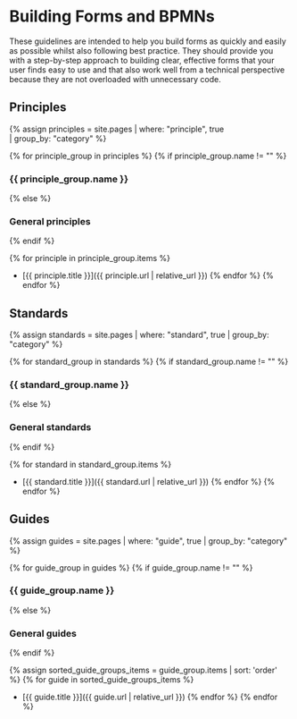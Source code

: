 # Building Forms and BPMNs

These guidelines are intended to help you build forms as quickly and easily as possible whilst also following best practice. They should provide you with a step-by-step approach to building clear, effective forms that your user finds easy to use and that also work well from a technical perspective because they are not overloaded with unnecessary code.


## Principles

{% assign principles = site.pages
  | where: "principle", true   
  | group_by: "category" %}

{% for principle_group in principles %}
{% if principle_group.name != "" %}
### {{ principle_group.name }}
{% else %}
### General principles
{% endif %}

{% for principle in principle_group.items %}
- [{{ principle.title }}]({{ principle.url | relative_url }})
{% endfor %}
{% endfor %}

## Standards

{% assign standards = site.pages
  | where: "standard", true
  | group_by: "category" %}

{% for standard_group in standards %}
{% if standard_group.name != "" %}
### {{ standard_group.name }}
{% else %}
### General standards
{% endif %}

{% for standard in standard_group.items %}
- [{{ standard.title }}]({{ standard.url | relative_url }})
{% endfor %}
{% endfor %}

## Guides

{% assign guides = site.pages
  | where: "guide", true
  | group_by: "category" %}

{% for guide_group in guides %}
{% if guide_group.name != "" %}
### {{ guide_group.name }}
{% else %}
### General guides
{% endif %}

{% assign sorted_guide_groups_items =  guide_group.items | sort: 'order' %}
{% for guide in sorted_guide_groups_items %}
- [{{ guide.title }}]({{ guide.url | relative_url }})
{% endfor %}
{% endfor %}
